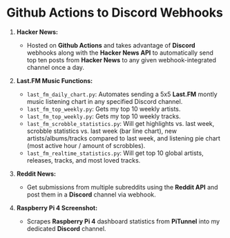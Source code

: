 # Github Actions to Discord Webhooks

1. **Hacker News:**
    - Hosted on **Github Actions** and takes advantage of **Discord** webhooks along with the **Hacker News API** to automatically send top ten posts from **Hacker News** to any given webhook-integrated channel once a day.

2. **Last.FM Music Functions:** 
    - `last_fm_daily_chart.py`: Automates sending a 5x5 **Last.FM** montly music listening chart in any specified Discord channel.
    - `last_fm_top_weekly.py`: Gets my top 10 weekly artists.
    - `last_fm_top_weekly.py`: Gets my top 10 weekly tracks.
    - `last_fm_scrobble_statistics.py`: Will get highlights vs. last week, scrobble statistics vs. last week (bar line chart), new artists/albums/tracks compared to last week, and listening pie chart (most active hour / amount of scrobbles).
    - `last_fm_realtime_statistics.py`: Will get top 10 global artists, releases, tracks, and most loved tracks. 

3. **Reddit News:**
    - Get submissions from multiple subreddits using the **Reddit API** and post them in a **Discord** channel via webhook. 

4. **Raspberry Pi 4 Screenshot:**
    - Scrapes **Raspberry Pi 4** dashboard statistics from **PiTunnel** into my dedicated **Discord** channel.

